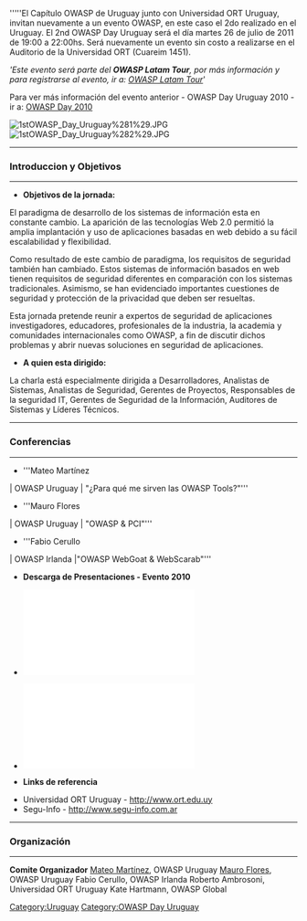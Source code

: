 '''''El Capítulo OWASP de Uruguay junto con Universidad ORT Uruguay,
invitan nuevamente a un evento OWASP, en este caso el 2do realizado en
el Uruguay. El 2nd OWASP Day Uruguay será el día martes 26 de julio de
2011 de 19:00 a 22:00hs. Será nuevamente un evento sin costo a
realizarse en el Auditorio de la Universidad ORT (Cuareim 1451).

*'Este evento será parte del **OWASP Latam Tour**, por más información y
para registrarse al evento, ir a: [OWASP Latam
Tour](https://www.owasp.org/index.php/LatamTour2011#tab=Montevideo.2C_Uruguay)*'

Para ver más información del evento anterior - OWASP Day Uruguay 2010 -
ir a: [OWASP
Day 2010](http://www.owasp.org/index.php?title=OWASP_Day_Uruguay_2010)

![1stOWASP_Day_Uruguay%281%29.JPG](1stOWASP_Day_Uruguay%281%29.JPG
"1stOWASP_Day_Uruguay%281%29.JPG")
![1stOWASP_Day_Uruguay%282%29.JPG](1stOWASP_Day_Uruguay%282%29.JPG
"1stOWASP_Day_Uruguay%282%29.JPG")

-----

### Introduccion y Objetivos

-----



  - **Objetivos de la jornada:**

El paradigma de desarrollo de los sistemas de información esta en
constante cambio. La aparición de las tecnologías Web 2.0 permitió la
amplia implantación y uso de aplicaciones basadas en web debido a su
fácil escalabilidad y flexibilidad.

Como resultado de este cambio de paradigma, los requisitos de seguridad
también han cambiado. Estos sistemas de información basados en web
tienen requisitos de seguridad diferentes en comparación con los
sistemas tradicionales. Asimismo, se han evidenciado importantes
cuestiones de seguridad y protección de la privacidad que deben ser
resueltas.

Esta jornada pretende reunir a expertos de seguridad de aplicaciones
investigadores, educadores, profesionales de la industria, la academia y
comunidades internacionales como OWASP, a fin de discutir dichos
problemas y abrir nuevas soluciones en seguridad de aplicaciones.



  - **A quien esta dirigido:**

La charla está especialmente dirigida a Desarrolladores, Analistas de
Sistemas, Analistas de Seguridad, Gerentes de Proyectos, Responsables de
la seguridad IT, Gerentes de Seguridad de la Información, Auditores de
Sistemas y Líderes Técnicos.



-----

### Conferencias

-----



  - '''Mateo Martínez

| OWASP Uruguay | "¿Para qué me sirven las OWASP Tools?"'''

  - '''Mauro Flores

| OWASP Uruguay | "OWASP & PCI"'''

  - '''Fabio Cerullo

| OWASP Irlanda |"OWASP WebGoat & WebScarab"'''



  - **Descarga de Presentaciones - Evento 2010**

<!-- end list -->

  - ![<File:1st> URUGUAY OWASP DAY - Mateo
    Martínez.pdf](1st_URUGUAY_OWASP_DAY_-_Mateo_Martínez.pdf
    "File:1st URUGUAY OWASP DAY - Mateo Martínez.pdf")
  - ![<File:1st> URUGUAY OWASP DAY -
    Segu-Info-OWASP.pdf](1st_URUGUAY_OWASP_DAY_-_Segu-Info-OWASP.pdf
    "File:1st URUGUAY OWASP DAY - Segu-Info-OWASP.pdf")



  - **Links de referencia**

<!-- end list -->

  - Universidad ORT Uruguay - <http://www.ort.edu.uy>
  - Segu-Info - <http://www.segu-info.com.ar>




-----

### Organización

-----


**Comite Organizador**
[Mateo Martínez](mailto:mateo.martinez@owasp.org), OWASP Uruguay
[Mauro Flores](mailto:mauro.flores@owasp.org), OWASP Uruguay
Fabio Cerullo, OWASP Irlanda
Roberto Ambrosoni, Universidad ORT Uruguay
Kate Hartmann, OWASP Global


[Category:Uruguay](Category:Uruguay "wikilink") [Category:OWASP Day
Uruguay](Category:OWASP_Day_Uruguay "wikilink")